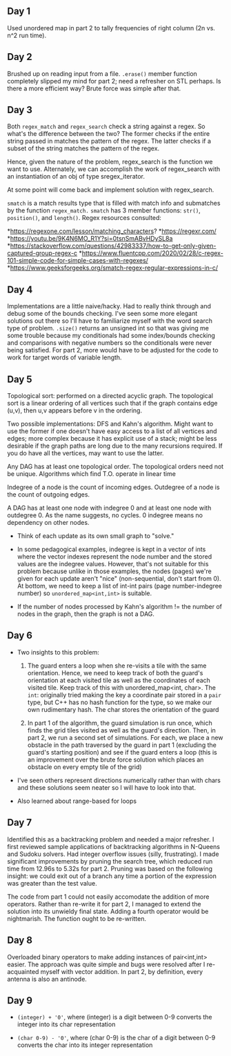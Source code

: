 ## Day 1
Used unordered map in part 2 to tally frequencies of right column (2n vs. n^2 run time).

## Day 2
Brushed up on reading input from a file. `.erase()` member function completely slipped my mind for part 2; need a refresher on STL perhaps. Is there a more efficient way? Brute force was simple after that.

## Day 3
Both `regex_match` and `regex_search` check a string against a regex. So what's the difference between the two? The former checks if the entire string passed in matches the pattern of the regex. The latter checks if a subset of the string matches the pattern of the regex.

Hence, given the nature of the problem, regex_search is the function we want to use. Alternately, we can accomplish the work of regex_search with an instantiation of an obj of type sregex_iterator.

At some point will come back and implement solution with regex_search.

`smatch` is a match results type that is filled with match info and submatches by the function `regex_match.` `smatch` has 3 member functions: `str()`, `position()`, and `length()`. Regex resources consulted: 

*https://regexone.com/lesson/matching_characters?
*https://regexr.com/
*https://youtu.be/9K4N6MO_R1Y?si=0tsnSmABvHDySL8a
*https://stackoverflow.com/questions/42983337/how-to-get-only-given-captured-group-regex-c
*https://www.fluentcpp.com/2020/02/28/c-regex-101-simple-code-for-simple-cases-with-regexes/
*https://www.geeksforgeeks.org/smatch-regex-regular-expressions-in-c/

## Day 4
Implementations are a little naive/hacky. Had to really think through and debug some of the bounds checking. I've seen some more elegant solutions out there so I'll have to familiarize myself with the word search type of problem. `.size()` returns an unsigned int so that was giving me some trouble because my conditionals had some index/bounds checking and comparisons with negative numbers so the conditionals were never being satisfied. For part 2, more would have to be adjusted for the code to work for target words of variable length.

## Day 5

Topological sort: performed on a directed acyclic graph. The topological sort is a linear ordering of all vertices such that if the graph contains edge (u,v), then u,v appears before v in the ordering. 

Two possible implementations: DFS and Kahn's algorithm. Might want to use the former if one doesn't have easy access to a list of all vertices and edges; more complex because it has explicit use of a stack; might be less desirable if the graph paths are long due to the many recursions required. If you do have all the vertices, may want to use the latter.

Any DAG has at least one topological order. The topological orders need not be unique. Algorithms which find T.O. operate in linear time

Indegree of a node is the count of incoming edges. Outdegree of a node is the count of outgoing edges.

A DAG has at least one node with indegree 0 and at least one node with outdegree 0. As the name suggests, no cycles. 0 indegree means no dependency on other nodes.

* Think of each update as its own small graph to "solve."

* In some pedagogical examples, indegree is kept in a vector of ints where the vector indexes represent the node number and the stored values are the indegree values. However, that's not suitable for this problem because unlike in those examples, the nodes (pages) we're given for each update aren't "nice" (non-sequential, don't start from 0). At bottom, we need to keep a list of int-int pairs (page number-indegree number) so `unordered_map<int,int>` is suitable.

* If the number of nodes processed by Kahn's algorithm != the number of nodes in the graph, then the graph is not a DAG.

## Day 6

* Two insights to this problem: 
    1. The guard enters a loop when she re-visits a tile with the same orientation. Hence, we need to keep track of both the guard's orientation at each visited tile as well as the coordinates of each visited tile. Keep track of this with unordered_map<int, char>. The `int`: originally tried making the key a coordinate pair stored in a `pair` type, but C++ has no hash function for the type, so we make our own rudimentary hash. The char stores the orientation of the guard
    
    2. In part 1 of the algorithm, the guard simulation is run once, which finds the grid tiles visited as well as the guard's direction. Then, in part 2, we run a second set of simulations. For each, we place a new obstacle in the path traversed by the guard in part 1 (excluding the guard's starting position) and see if the guard enters a loop (this is an improvement over the brute force solution which places an obstacle on every empty tile of the grid)

* I've seen others represent directions numerically rather than with chars and these solutions seem neater so I will have to look into that.
* Also learned about range-based for loops

## Day 7
Identified this as a backtracking problem and needed a major refresher. I first reviewed sample applications of backtracking algorithms in N-Queens and Sudoku solvers. Had integer overflow issues (silly, frustrating). I made significant improvements by pruning the search tree, which reduced run time from 12.96s to 5.32s for part 2. Pruning was based on the following insight: we could exit out of a branch any time a portion of the expression was greater than the test value. 

The code from part 1 could not easily accomodate the addition of more operators. Rather than re-write it for part 2, I managed to extend the solution into its unwieldy final state. Adding a fourth operator would be nightmarish. The function ought to be re-written.

## Day 8
Overloaded binary operators to make adding instances of pair<int,int> easier. The approach was quite simple and bugs were resolved after I re-acquainted myself with vector addition. In part 2, by definition, every antenna is also an antinode.

## Day 9

* `(integer) + '0'`, where (integer) is a digit between 0-9 converts the integer into its char representation

* `(char 0-9) - '0'`, where (char 0-9) is the char of a digit between 0-9 converts the char into its integer representation
